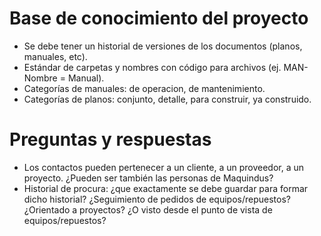 # Base de conocimiento del proyecto

- Se debe tener un historial de versiones de los documentos (planos, manuales, etc).
- Estándar de carpetas y nombres con código para archivos (ej. MAN-Nombre = Manual).
- Categorías de manuales: de operacion, de mantenimiento.
- Categorías de planos: conjunto, detalle, para construir, ya construido.

# Preguntas y respuestas

- Los contactos pueden pertenecer a un cliente, a un proveedor, a un proyecto. ¿Pueden ser también las personas de Maquindus?
- Historial de procura: ¿que exactamente se debe guardar para formar dicho historial? ¿Seguimiento de pedidos de equipos/repuestos? ¿Orientado a proyectos? ¿O visto desde el punto de vista de equipos/repuestos?
